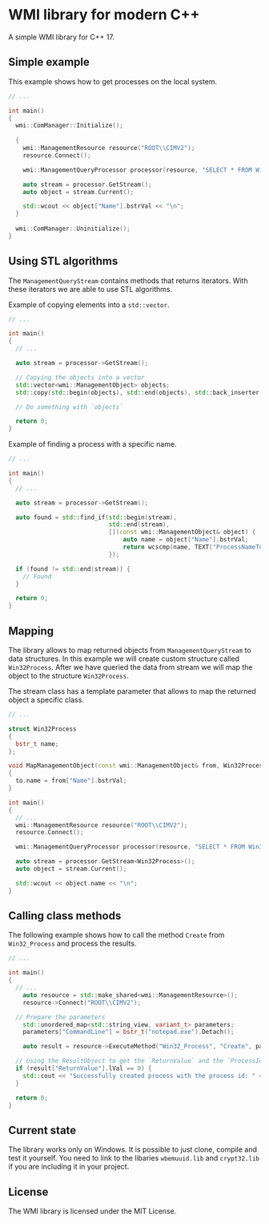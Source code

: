 # WMI library for modern C++

A simple WMI library for C++ 17.

## Simple example

This example shows how to get processes on the local system.

```c++
// ...

int main()
{
  wmi::ComManager::Initialize();
  
  {
    wmi::ManagementResource resource("ROOT\\CIMV2");
    resource.Connect();

    wmi::ManagementQueryProcessor processor(resource, "SELECT * FROM Win32_Process");

    auto stream = processor.GetStream();
    auto object = stream.Current();

    std::wcout << object["Name"].bstrVal << "\n";
  }
  
  wmi::ComManager::Uninitialize();
}
```

## Using STL algorithms

The `ManagementQueryStream` contains methods that returns iterators. With these iterators we are able to use STL algorithms.

Example of copying elements into a `std::vector`.

```c++
// ...

int main()
{
  // ...

  auto stream = processor->GetStream();

  // Copying the objects into a vector
  std::vector<wmi::ManagementObject> objects;
  std::copy(std::begin(objects), std::end(objects), std::back_inserter(objects));

  // Do something with `objects`

  return 0;
}
```

Example of finding a process with a specific name.

```c++
// ...

int main()
{
  // ...

  auto stream = processor->GetStream();

  auto found = std::find_if(std::begin(stream),
                            std::end(stream),
                            [](const wmi::ManagementObject& object) {
                                auto name = object["Name"].bstrVal;
                                return wcscmp(name, TEXT("ProcessNameToSearchFor"));
                            });

  if (found != std::end(stream)) {
    // Found
  }

  return 0;
}
```

## Mapping

The library allows to map returned objects from `ManagementQueryStream` to data structures. In this example we will create custom structure called `Win32Process`. After we have queried the data from stream we will map the object to the structure `Win32Process`.

The stream class has a template parameter that allows to map the returned object a specific class.

```c++
// ...

struct Win32Process
{
  bstr_t name;
};

void MapManagementObject(const wmi::ManagementObject& from, Win32Process& to)
{
  to.name = from["Name"].bstrVal;
}

int main()
{
  // ...
  wmi::ManagementResource resource("ROOT\\CIMV2");
  resource.Connect();

  wmi::ManagementQueryProcessor processor(resource, "SELECT * FROM Win32_Process");

  auto stream = processor.GetStream<Win32Process>();
  auto object = stream.Current();

  std::wcout << object.name << "\n";
}
```


## Calling class methods

The following example shows how to call the method `Create` from `Win32_Process` and process the results.

```c++
// ...

int main()
{
  // ...
	auto resource = std::make_shared<wmi::ManagementResource>();
	resource->Connect("ROOT\\CIMV2");

  // Prepare the parameters
	std::unordered_map<std::string_view, variant_t> parameters;
	parameters["CommandLine"] = bstr_t("notepad.exe").Detach();

	auto result = resource->ExecuteMethod("Win32_Process", "Create", parameters);

  // Using the ResultObject to get the `ReturnValue` and the `ProcessId` of our newly created process.
  if (result["ReturnValue"].lVal == 0) {
    std::cout << "Successfully created process with the process id: " << result.Get<LONG>("ProcessId") << "\n";
  }

  return 0;
}
```

## Current state

The library works only on Windows. It is possible to just clone, compile and test it yourself. You need to link to the libaries `wbemuuid.lib` and `crypt32.lib`
if you are including it in your project.

## License

The WMI library is licensed under the MIT License.
